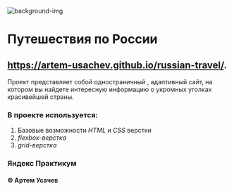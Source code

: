 ![background-img](https://github.com/Artem-Usachev/images/blob/master/729440.jpg)
# Путешествия по России
https://artem-usachev.github.io/russian-travel/.
------
Проект представляет собой  одностраничный , адаптивный  сайт, на котором вы найдете интересную информацию
о укромных уголках красивейшей страны.
### В проекте используется: 
1. Базовые возможности _HTML_ и _CSS_ верстки 
2. _flexbox-верстка_  
4. _grid-верстка_
 ### Яндекс  Практикум
#### © Артем Усачев
